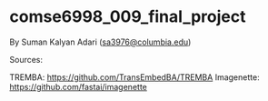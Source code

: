 # comse6998_009_final_project
By Suman Kalyan Adari (sa3976@columbia.edu)

Sources:

TREMBA: https://github.com/TransEmbedBA/TREMBA
Imagenette: https://github.com/fastai/imagenette

